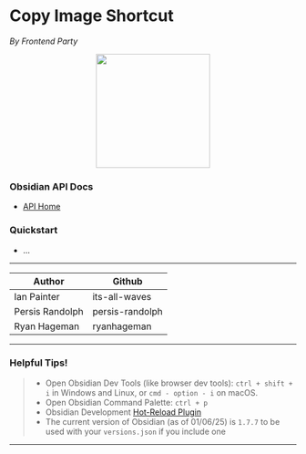 # Copy Image Shortcut
_By Frontend Party_
<p align="center">
  <img src="https://res.cloudinary.com/dbdyc4klu/image/upload/v1736825129/obsidian-logo-gradient_fbkepx.svg" href="https://obsidian.md/download" height="200px" width="200px">
</p>

### Obsidian API Docs
- [API Home](https://docs.obsidian.md/Home)
### Quickstart
- ...

---

| Author | Github |
| ------ | ------ |
| Ian Painter | its-all-waves |
| Persis Randolph | persis-randolph |
| Ryan Hageman | ryanhageman |

---

### Helpful Tips!
> - Open Obsidian Dev Tools (like browser dev tools): `ctrl + shift + i` in Windows and Linux, or `cmd - option - i` on macOS.
> - Open Obsidian Command Palette: `ctrl + p`
> - Obsidian Development [Hot-Reload Plugin](https://github.com/pjeby/hot-reload)
> - The current version of Obsidian (as of 01/06/25) is `1.7.7` to be used with your `versions.json` if you include one
---
